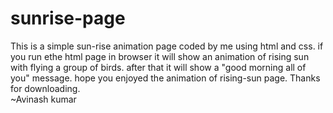 # sunrise-page
This is a simple sun-rise animation page coded by me using html and css.
if  you run ethe html page in browser it will show an animation of rising sun with flying a group of birds.
after that it will show a "good morning all of you" message.
hope you enjoyed the animation of rising-sun page.
                       Thanks for downloading.  
                            ~Avinash kumar











































































